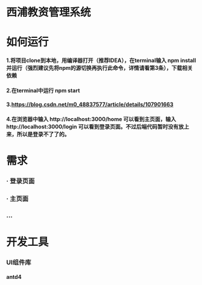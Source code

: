 # 西浦教资管理系统

# 如何运行
#### 1.将项目clone到本地，用编译器打开（推荐IDEA），在terminal输入 npm install 并运行（强烈建议先将npm的源切换再执行此命令，详情请看第3条），下载相关依赖
#### 2.在terminal中运行 npm start
#### 3.https://blog.csdn.net/m0_48837577/article/details/107901663
#### 4.在浏览器中输入 http://localhost:3000/home 可以看到主页面，输入 http://localhost:3000/login 可以看到登录页面。不过后端代码暂时没有放上来，所以是登录不了了的。
# 需求

### · 登录页面
### · 主页面
### ...

# 开发工具
### UI组件库
#### antd4
